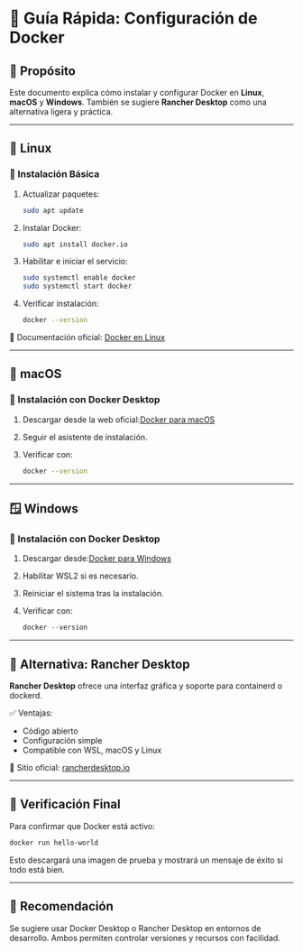 # 🐳 Guía Rápida: Configuración de Docker

## 🧭 Propósito

Este documento explica cómo instalar y configurar Docker en **Linux**, **macOS** y **Windows**. También se sugiere **Rancher Desktop** como una alternativa ligera y práctica.

---

## 🐧 Linux

### 🔧 Instalación Básica

1. Actualizar paquetes:

   ```bash
   sudo apt update
   ```
2. Instalar Docker:

   ```bash
   sudo apt install docker.io
   ```
3. Habilitar e iniciar el servicio:

   ```bash
   sudo systemctl enable docker
   sudo systemctl start docker
   ```
4. Verificar instalación:

   ```bash
   docker --version
   ```

📖 Documentación oficial: [Docker en Linux](https://docs.docker.com/engine/install/#server)

---

## 🍎 macOS

### 🔧 Instalación con Docker Desktop

1. Descargar desde la web oficial:[Docker para macOS](https://docs.docker.com/desktop/install/mac-install/)
2. Seguir el asistente de instalación.
3. Verificar con:

   ```bash
   docker --version
   ```

---

## 🪟 Windows

### 🔧 Instalación con Docker Desktop

1. Descargar desde:[Docker para Windows](https://docs.docker.com/desktop/install/windows-install/)
2. Habilitar WSL2 si es necesario.
3. Reiniciar el sistema tras la instalación.
4. Verificar con:

   ```powershell
   docker --version
   ```

---

## 🌿 Alternativa: Rancher Desktop

**Rancher Desktop** ofrece una interfaz gráfica y soporte para containerd o dockerd.

✅ Ventajas:

- Código abierto
- Configuración simple
- Compatible con WSL, macOS y Linux

🔗 Sitio oficial: [rancherdesktop.io](https://rancherdesktop.io/)

---

## 🧪 Verificación Final

Para confirmar que Docker está activo:

```bash
docker run hello-world
```

Esto descargará una imagen de prueba y mostrará un mensaje de éxito si todo está bien.

---

## 🧱 Recomendación

Se sugiere usar Docker Desktop o Rancher Desktop en entornos de desarrollo. Ambos permiten controlar versiones y recursos con facilidad.